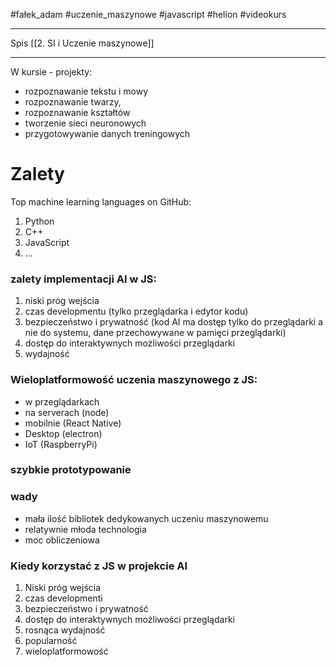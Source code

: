 #fałek_adam  #uczenie_maszynowe    #javascript 
#helion #videokurs

------------
Spis
[[2. SI i Uczenie maszynowe]]








----------
W kursie - projekty:
- rozpoznawanie tekstu i mowy
- rozpoznawanie twarzy, 
- rozpoznawanie kształtów
- tworzenie sieci neuronowych
- przygotowywanie danych treningowych


# Zalety 
Top machine learning languages on GitHub:
1. Python
2. C++
3. JavaScript
4. ...

### zalety implementacji AI w JS:
1. niski próg wejścia
2. czas developmentu (tylko przeglądarka i edytor kodu)
3. bezpieczeństwo i prywatność (kod AI ma dostęp tylko do przeglądarki a nie do systemu, dane przechowywane w pamięci przeglądarki)
4. dostęp do interaktywnych możliwości przeglądarki
5. wydajność 

### Wieloplatformowość uczenia maszynowego z JS:
- w przeglądarkach
- na serverach (node)
- mobilnie (React Native)
- Desktop (electron)
- IoT (RaspberryPi)


### szybkie prototypowanie


### wady
- mała ilość bibliotek dedykowanych uczeniu maszynowemu
- relatywnie młoda technologia
- moc obliczeniowa


### Kiedy korzystać z JS w projekcie AI
1. Niski próg wejścia
2. czas developmenti
3. bezpieczeństwo i prywatność
4. dostęp do interaktywnych możliwości przeglądarki
5. rosnąca wydajność
6. popularność
7. wieloplatformowość




















